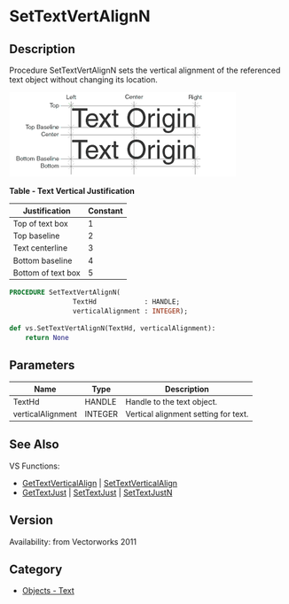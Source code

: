 # SetTextVertAlignN

## Description
Procedure SetTextVertAlignN sets the vertical alignment of the referenced text object without changing its location.

![Text Locus](files/Textlocus.gif)

**Table - Text Vertical Justification**

| Justification        | Constant |
|----------------------|----------|
| Top of text box      | 1        |
| Top baseline         | 2        |
| Text centerline      | 3        |
| Bottom baseline      | 4        |
| Bottom of text box   | 5        |

```pascal
PROCEDURE SetTextVertAlignN(
				TextHd            : HANDLE;
				verticalAlignment : INTEGER);
```

```python
def vs.SetTextVertAlignN(TextHd, verticalAlignment):
    return None
```

## Parameters
|Name|Type|Description|
|---|---|---|
|TextHd|HANDLE|Handle to the text object.|
|verticalAlignment|INTEGER|Vertical alignment setting for text.|

## See Also
VS Functions:
* [GetTextVerticalAlign](GetTextVerticalAlign.md) | [SetTextVerticalAlign](SetTextVerticalAlign.md)
* [GetTextJust](GetTextJust.md) | [SetTextJust](SetTextJust.md) | [SetTextJustN](SetTextJustN.md)

## Version
Availability: from Vectorworks 2011

## Category
* [Objects - Text](../Categories/Objects%20-%20Text.md)
